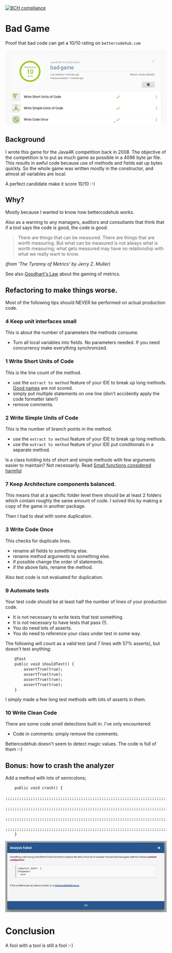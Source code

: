 [![BCH compliance](https://bettercodehub.com/edge/badge/xanathar-the-beholder/bad-game?branch=master)](https://bettercodehub.com/)

# Bad Game

Proof that bad code can get a 10/10 rating on `bettercodehub.com`

![BCH compliance](./bettercodehub-20180908.png)

## Background

I wrote this game for the Java4K competition back in 2008. 
The objective of the competition is to put as much game as possible in a 4096 byte jar file.
This results in awful code because use of methods and fields eat up bytes quickly.
So the whole game was written mostly in the constructor, and almost all variables are local.

A perfect candidate make it score 10/10 :-)

## Why?

Mostly because I wanted to know how bettercodehub works.

Also as a warning to any managers, auditors and consultants that think that if a tool says the code is good, the code is good.

> There are things that can be measured. There are things that are worth measuring. But what can be measured is not always what is worth measuring; what gets measured may have no relationship with what we really want to know.

_(from 'The Tyranny of Metrics' by Jerry Z. Muller)_

See also [Goodhart's Law](https://en.wikipedia.org/wiki/Goodhart%27s_law) about the gaming of metrics.

## Refactoring to make things worse.

Most of the following tips should NEVER be performed on actual production code. 

### 4 Keep unit interfaces small

This is about the number of parameters the methods consume.
- Turn all local variables into fields. No parameters needed. If you need concurrency make everything synchronized.

### 1 Write Short Units of Code

This is the line count of the method. 
- use the `extract to method` feature of your IDE to break up long methods. [Good names](https://www.youtube.com/watch?v=SctS56YQ6fg) are not scored.
- simply put multiple statements on one line (don't accidently apply the code formatter later!)
- remove comments.

### 2 Write Simple Units of Code

This is the number of branch points in the method.
- use the `extract to method` feature of your IDE to break up long methods.
- use the `extract to method` feature of your IDE put conditionals in a separate method.

Is a class holding lots of short and simple methods with few arguments easier to maintain? 
Not necessarily. Read [Small functions considered harmful](https://medium.com/@copyconstruct/small-functions-considered-harmful-91035d316c29)

### 7 Keep Architecture components balanced.

This means that at a specific folder level there should be at least 2 folders which contain roughly the same amount of code.
I solved this by making a copy of the game in another package.

Then I had to deal with some duplication.

### 3 Write Code Once  

This checks for duplicate lines. 
- rename all fields to something else.
- rename method arguments to something else.
- if possible change the order of statements.
- if the above fails, rename the method.

Also test code is not evaluated for duplication. 

### 9 Automate tests

Your test code should be at least half the number of lines of your production code.
- It is not necessary to write tests that test something. 
- It is not necessary to have tests that pass (!).
- You do need lots of asserts.
- You do need to reference your class under test in some way.

The following will count as a valid test (and 7 lines with 57% asserts), but doesn't test anything:

```
    @Test
    public void shouldTest() {
        assertTrue(true);
        assertTrue(true);
        assertTrue(true);
        assertTrue(true);
    }
```

I simply made a few long test methods with lots of asserts in them.
 
### 10 Write Clean Code

There are some code smell detections built in. I've only encountered:
- Code in comments: simply remove the comments.

Bettercodehub doesn't seem to detect magic values. The code is full of them :-)

## Bonus: how to crash the analyzer

Add a method with lots of semicolons;

```
    public void crash() {
        ;;;;;;;;;;;;;;;;;;;;;;;;;;;;;;;;;;;;;;;;;;;;;;;;;;;;;;;;;;;;;;;;;;;;;;;;;;;;;;;;;;;;;;;;;
        ;;;;;;;;;;;;;;;;;;;;;;;;;;;;;;;;;;;;;;;;;;;;;;;;;;;;;;;;;;;;;;;;;;;;;;;;;;;;;;;;;;;;;;;;;
        ;;;;;;;;;;;;;;;;;;;;;;;;;;;;;;;;;;;;;;;;;;;;;;;;;;;;;;;;;;;;;;;;;;;;;;;;;;;;;;;;;;;;;;;;;
        ;;;;;;;;;;;;;;;;;;;;;;;;;;;;;;;;;;;;;;;;;;;;;;;;;;;;;;;;;;;;;;;;;;;;;;;;;;;;;;;;;;;;;;;;;
    }
```

![BCH crashes on semicolons](./bch-semicolon-crash.png)

# Conclusion

A fool with a tool is still a fool :-)

